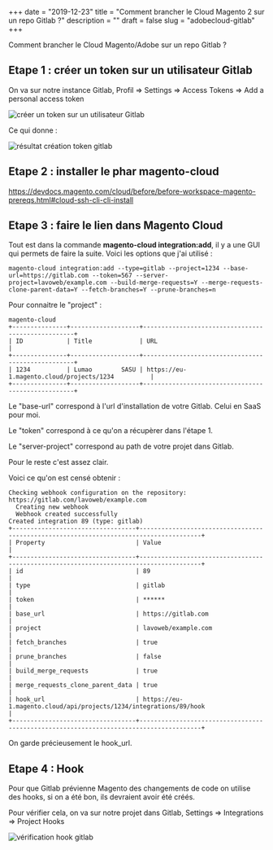 +++
date = "2019-12-23"
title = "Comment brancher le Cloud Magento 2 sur un repo Gitlab ?"
description = ""
draft = false
slug = "adobecloud-gitlab"
+++

Comment brancher le Cloud Magento/Adobe sur un repo Gitlab ?

## Etape 1 : créer un token sur un utilisateur Gitlab

On va sur notre instance Gitlab, Profil => Settings => Access Tokens => Add a personal access token

![créer un token sur un utilisateur Gitlab](/images/25/1-creer-token.png)

Ce qui donne :

![résultat création token gitlab](/images/25/2-affichage-token.png)

## Etape 2 : installer le phar magento-cloud

https://devdocs.magento.com/cloud/before/before-workspace-magento-prereqs.html#cloud-ssh-cli-cli-install

## Etape 3 : faire le lien dans Magento Cloud

Tout est dans la commande **magento-cloud integration:add**, il y a une GUI qui permets de faire la suite. Voici les options que j'ai utilisé :

```
magento-cloud integration:add --type=gitlab --project=1234 --base-url=https://gitlab.com --token=567 --server-project=lavoweb/example.com --build-merge-requests=Y --merge-requests-clone-parent-data=Y --fetch-branches=Y --prune-branches=n
```

Pour connaitre le "project" :

```
magento-cloud
+---------------+-------------------+---------------------------------------------------+
| ID            | Title             | URL                                               |
+---------------+-------------------+---------------------------------------------------+
| 1234          | Lumao        SASU | https://eu-1.magento.cloud/projects/1234          |
+---------------+-------------------+---------------------------------------------------+
```

Le "base-url" correspond à l'url d'installation de votre Gitlab. Celui en SaaS pour moi.

Le "token" correspond à ce qu'on a récupèrer dans l'étape 1.

Le "server-project" correspond au path de votre projet dans Gitlab.

Pour le reste c'est assez clair.

Voici ce qu'on est censé obtenir :

```
Checking webhook configuration on the repository: https://gitlab.com/lavoweb/example.com
  Creating new webhook
  Webhook created successfully
Created integration 89 (type: gitlab)
+----------------------------------+---------------------------------------------------------------------------------------+
| Property                         | Value                                                                                 |
+----------------------------------+---------------------------------------------------------------------------------------+
| id                               | 89                                                                                    |
| type                             | gitlab                                                                                |
| token                            | ******                                                                                |
| base_url                         | https://gitlab.com                                                                    |
| project                          | lavoweb/example.com                                                                   |
| fetch_branches                   | true                                                                                  |
| prune_branches                   | false                                                                                 |
| build_merge_requests             | true                                                                                  |
| merge_requests_clone_parent_data | true                                                                                  |
| hook_url                         | https://eu-1.magento.cloud/api/projects/1234/integrations/89/hook                     |
+----------------------------------+---------------------------------------------------------------------------------------+
```

On garde précieusement le hook_url.

## Etape 4 : Hook

Pour que Gitlab prévienne Magento des changements de code on utilise des hooks, si on a été bon, ils devraient avoir été créés.

Pour vérifier cela, on va sur notre projet dans Gitlab, Settings => Integrations => Project Hooks

![vérification hook gitlab](/images/25/3-hook.png)